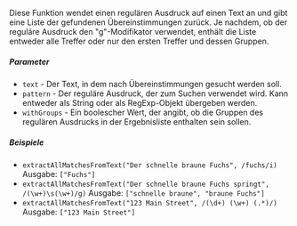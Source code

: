 Diese Funktion wendet einen regulären Ausdruck auf einen Text an und gibt eine Liste der gefundenen Übereinstimmungen zurück. Je nachdem, ob der reguläre Ausdruck den "g"-Modifikator verwendet, enthält die Liste entweder alle Treffer oder nur den ersten Treffer und dessen Gruppen.

##### Parameter
* `text` - Der Text, in dem nach Übereinstimmungen gesucht werden soll.
* `pattern` - Der reguläre Ausdruck, der zum Suchen verwendet wird. Kann entweder als String oder als RegExp-Objekt übergeben werden.
* `withGroups` - Ein boolescher Wert, der angibt, ob die Gruppen des regulären Ausdrucks in der Ergebnisliste enthalten sein sollen.

##### Beispiele
* `extractAllMatchesFromText("Der schnelle braune Fuchs", /fuchs/i)` Ausgabe: `["Fuchs"]`
* `extractAllMatchesFromText("Der schnelle braune Fuchs springt", /(\w+)\s(\w+)/g)` Ausgabe: `["schnelle braune", "braune Fuchs"]`
* `extractAllMatchesFromText("123 Main Street", /(\d+) (\w+) (.*)/)` Ausgabe: `["123 Main Street"]` 
